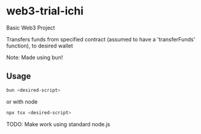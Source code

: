 # web3-trial-ichi

Basic Web3 Project

Transfers funds from specified contract (assumed to have a 'transferFunds' function), to desired wallet

Note: Made using bun!

## Usage

```bash
bun <desired-script>
```

or with node

```bash
npx tsx <desired-script>
```

TODO: Make work using standard node.js
